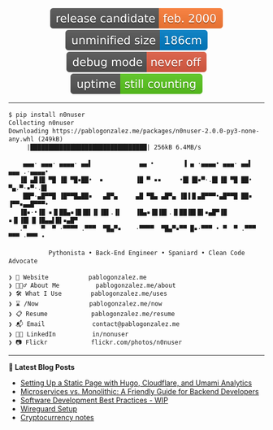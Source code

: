 <p align="center">
  <img src="https://raw.githubusercontent.com/n0nuser/n0nuser/main/badges/rc.svg">
  <img src="https://raw.githubusercontent.com/n0nuser/n0nuser/main/badges/size.svg">
  <img src="https://raw.githubusercontent.com/n0nuser/n0nuser/main/badges/debug.svg">
  <img src="https://raw.githubusercontent.com/n0nuser/n0nuser/main/badges/uptime.svg">
</p>

---

```
$ pip install n0nuser
Collecting n0nuser
Downloading https://pablogonzalez.me/packages/n0nuser-2.0.0-py3-none-any.whl (249kB)
     |████████████████████████████████| 256kB 6.4MB/s

    ▄▄▄· ▄▄▄· ▄▄▄▄· ▄▄▌             ▄▄ •        ▐ ▄ ·▄▄▄▄• ▄▄▄· ▄▄▌  ▄▄▄ .·▄▄▄▄•
   ▐█ ▄█▐█ ▀█ ▐█ ▀█▪██•  ▪         ▐█ ▀ ▪▪     •█▌▐█▪▀·.█▌▐█ ▀█ ██•  ▀▄.▀·▪▀·.█▌
    ██▀·▄█▀▀█ ▐█▀▀█▄██▪   ▄█▀▄     ▄█ ▀█▄ ▄█▀▄ ▐█▐▐▌▄█▀▀▀•▄█▀▀█ ██▪  ▐▀▀▪▄▄█▀▀▀•
   ▐█▪·•▐█ ▪▐▌██▄▪▐█▐█▌▐▌▐█▌.▐▌    ▐█▄▪▐█▐█▌.▐▌██▐█▌█▌▪▄█▀▐█ ▪▐▌▐█▌▐▌▐█▄▄▌█▌▪▄█▀
   .▀    ▀  ▀ ·▀▀▀▀ .▀▀▀  ▀█▄▀▪    ·▀▀▀▀  ▀█▄▀▪▀▀ █▪·▀▀▀ • ▀  ▀ .▀▀▀  ▀▀▀ ·▀▀▀ •                                                                                                                 
                                                                                               
           Pythonista • Back-End Engineer • Spaniard • Clean Code Advocate

❯ 🏡 Website           pablogonzalez.me
❯ 🙍🏻‍♂️ About Me          pablogonzalez.me/about
❯ 🛠️ What I Use        pablogonzalez.me/uses
❯ ⌛ /Now              pablogonzalez.me/now
❯ 📋 Resume            pablogonzalez.me/resume
❯ 📬 Email             contact@pablogonzalez.me
❯ 🧑‍💼 LinkedIn          in/nonuser
❯ 📷 Flickr            flickr.com/photos/n0nuser
```

---

**📝 Latest Blog Posts**

<!-- BLOG-POST-LIST:START -->
- [Setting Up a Static Page with Hugo, Cloudflare, and Umami Analytics](https://pablogonzalez.me/posts/personal_webpage/)
- [Microservices vs. Monolithic: A Friendly Guide for Backend Developers](https://pablogonzalez.me/posts/microservice_vs_monolythic/)
- [Software Development Best Practices - WIP](https://pablogonzalez.me/posts/software_dev_best_practices/)
- [Wireguard Setup](https://pablogonzalez.me/posts/wireguard/)
- [Cryptocurrency notes](https://pablogonzalez.me/posts/crypto_notes/)
<!-- BLOG-POST-LIST:END -->
